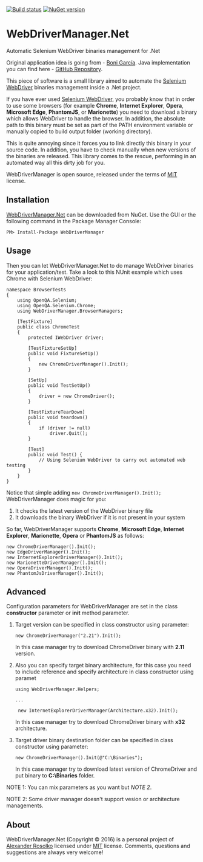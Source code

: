 [![Build status](https://ci.appveyor.com/api/projects/status/kjpqb5twmpxw6lpl?svg=true)](https://ci.appveyor.com/project/rosolko/webdrivermanager-net)
[![NuGet version](https://badge.fury.io/nu/WebDriverManager.svg)](https://badge.fury.io/nu/WebDriverManager)

# WebDriverManager.Net
Automatic Selenium WebDriver binaries management for .Net

Original application idea is going from - [Boni García].
Java implementation you can find here - [GitHub Repository].

This piece of software is a small library aimed to automate the [Selenium WebDriver] binaries management inside a .Net project.

If you have ever used [Selenium WebDriver], you probably know that in order to use some browsers (for example **Chrome**, **Internet Explorer**, **Opera**, **Microsoft Edge**, **PhantomJS**, or **Marionette**) you need to download a binary which allows WebDriver to handle the browser. 
In addition, the absolute path to this binary must be set as part of the PATH environment variable or manually copied to build output folder (working directory).

This is quite annoying since it forces you to link directly this binary in your source code. In addition, you have to check manually when new versions of the binaries are released. This library comes to the rescue, performing in an automated way all this dirty job for you.

WebDriverManager is open source, released under the terms of [MIT] license.

## Installation

[WebDriverManager.Net] can be downloaded from NuGet.
Use the GUI or the following command in the Package Manager Console:

    PM> Install-Package WebDriverManager

## Usage

Then you can let WebDriverManager.Net to do manage WebDriver binaries for your application/test. Take a look to this NUnit example which uses Chrome with Selenium WebDriver:

    namespace BrowserTests
    {
        using OpenQA.Selenium;
        using OpenQA.Selenium.Chrome;
        using WebDriverManager.BrowserManagers;

        [TestFixture]
        public class ChromeTest 
        {
            protected IWebDriver driver;

            [TestFixtureSetUp]
            public void FixtureSetUp() 
            {
                new ChromeDriverManager().Init();
            }

            [SetUp]
            public void TestSetUp() 
            {
                driver = new ChromeDriver();
            }

            [TestFixtureTearDown]
            public void teardown() 
            {
                if (driver != null)
                    driver.Quit();
            }

            [Test]
            public void Test() {
                // Using Selenium WebDriver to carry out automated web testing
            }
        }
    }

Notice that simple adding ``new ChromeDriverManager().Init();`` WebDriverManager does magic for you:

1. It checks the latest version of the WebDriver binary file
2. It downloads the binary WebDriver if it is not present in your system

So far, WebDriverManager supports **Chrome**, **Microsoft Edge**, **Internet Explorer**, **Marionette**, **Opera** or **PhantomJS**  as follows:

    new ChromeDriverManager().Init();
    new EdgeDriverManager().Init();
    new InternetExplorerDriverManager().Init();
    new MarionetteDriverManager().Init();
    new OperaDriverManager().Init();
    new PhantomJsDriverManager().Init();

## Advanced

Configuration parameters for WebDriverManager are set in the class **constructor** parameter or **init** method parameter.

1. Target version can be specified in class constructor using parameter:

    ``new ChromeDriverManager("2.21").Init();``

    In this case manager try to download ChromeDriver binary with **2.11** version.

2. Also you can specify target binary architecture, for this case you need to include reference and specify architecture in class constructor using paramet
 
    ``using WebDriverManager.Helpers;``

    ``...``

    `` new InternetExplorerDriverManager(Architecture.x32).Init();``

    In this case manager try to download ChromeDriver binary with **x32** architecture.

3. Target driver binary destination folder can be specified in class constructor using parameter:
    
    ``new ChromeDriverManager().Init(@"C:\Binaries");``

    In this case manager try to download latest version of ChromeDriver and put binary to **C:\Binaries** folder.

NOTE 1: You can mix parameters as you want but *NOTE 2*.

NOTE 2: Some driver manager doesn't support vesion or architecture managements.

## About

WebDriverManager.Net (Copyright &copy; 2016) is a personal project of [Alexander Rosolko] licensed under [MIT] license. 
Comments, questions and suggestions are always very welcome!

[Alexander Rosolko]: https://github.com/rosolko
[WebDriverManager.Net]: https://www.nuget.org/packages/WebDriverManager
[Boni García]: http://bonigarcia.github.io
[GitHub Repository]: https://github.com/bonigarcia/webdrivermanager
[Selenium Webdriver]: http://docs.seleniumhq.org/projects/webdriver
[MIT]: https://github.com/rosolko/WebDriverManager.Net/blob/master/LICENSE
